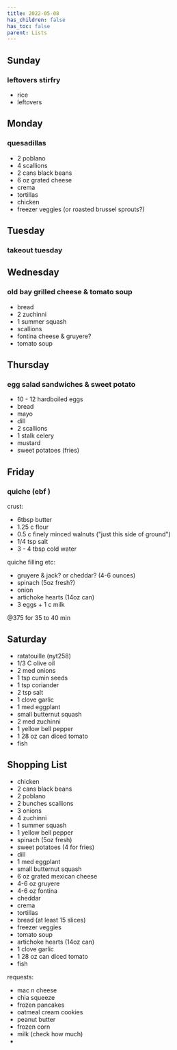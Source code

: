 ```yaml
---
title: 2022-05-08
has_children: false
has_toc: false
parent: Lists
---
```


## Sunday
### leftovers stirfry

- rice
- leftovers

## Monday
### quesadillas
- 2 poblano
- 4 scallions
- 2 cans black beans
- 6 oz grated cheese
- crema
- tortillas
- chicken
- freezer veggies (or roasted brussel sprouts?)

## Tuesday
### takeout tuesday

## Wednesday
### old bay grilled cheese & tomato soup
- bread
- 2 zuchinni
- 1 summer squash
- scallions
- fontina cheese & gruyere?
- tomato soup

## Thursday 
### egg salad sandwiches & sweet potato
- 10 - 12 hardboiled eggs
- bread
- mayo
- dill
- 2 scallions
- 1 stalk celery
- mustard
- sweet potatoes (fries)

## Friday
### quiche (ebf )
crust:
- 6tbsp butter
- 1.25 c flour
- 0.5 c finely minced walnuts ("just this side of ground")
- 1/4 tsp salt
- 3 - 4 tbsp cold water

quiche filling etc:
- gruyere & jack? or cheddar? (4-6 ounces)
- spinach (5oz fresh?)
- onion
- artichoke hearts (14oz can)
- 3 eggs + 1 c milk

@375 for 35 to 40 min

## Saturday
- ratatouille (nyt258)
- 1/3 C olive oil
- 2 med onions
- 1 tsp cumin seeds
- 1 tsp coriander
- 2 tsp salt
- 1 clove garlic
- 1 med eggplant
- small butternut squash
- 2 med zuchinni
- 1 yellow bell pepper
- 1 28 oz can diced tomato
- fish



## Shopping List
- chicken
- 2 cans black beans
- 2 poblano
- 2 bunches scallions
- 3 onions
- 4 zuchinni
- 1 summer squash
- 1 yellow bell pepper
- spinach (5oz fresh)
- sweet potatoes (4 for fries)
- dill
- 1 med eggplant
- small butternut squash
- 6 oz grated mexican cheese
- 4-6 oz gruyere
- 4-6 oz fontina
- cheddar
- crema
- tortillas
- bread (at least 15 slices)
- freezer veggies
- tomato soup
- artichoke hearts (14oz can)
- 1 clove garlic
- 1 28 oz can diced tomato
- fish

requests:
- mac n cheese
- chia squeeze
- frozen pancakes
- oatmeal cream cookies
- peanut butter
- frozen corn
- milk (check how much)
- 